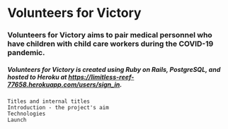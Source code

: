 # Volunteers for Victory

### Volunteers for Victory aims to pair medical personnel who have children with child care workers during the COVID-19 pandemic.

##### Volunteers for Victory is created using Ruby on Rails, PostgreSQL, and hosted to Heroku at https://limitless-reef-77658.herokuapp.com/users/sign_in.




    Titles and internal titles
    Introduction - the project's aim
    Technologies
    Launch
